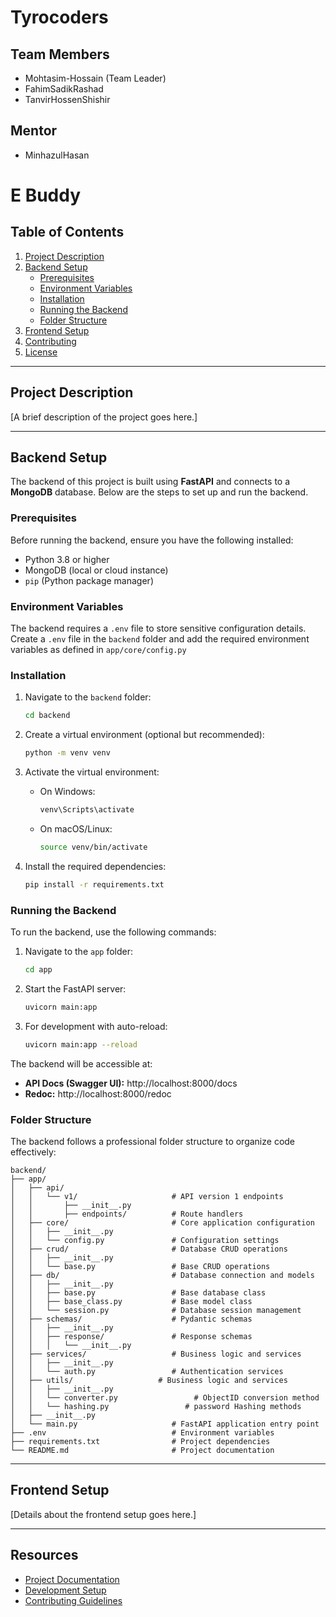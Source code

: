 # Tyrocoders

## Team Members
- Mohtasim-Hossain (Team Leader)
- FahimSadikRashad
- TanvirHossenShishir

## Mentor
- MinhazulHasan


<!-- ## Getting Started
1. Clone the repository
2. Install dependencies
3. Start development

## Development Guidelines
1. Create feature branches
2. Make small, focused commits
3. Write descriptive commit messages
4. Create pull requests for review -->

# E Buddy

## Table of Contents
1. [Project Description](#project-description)
2. [Backend Setup](#backend-setup)
   - [Prerequisites](#prerequisites)
   - [Environment Variables](#environment-variables)
   - [Installation](#installation)
   - [Running the Backend](#running-the-backend)
   - [Folder Structure](#folder-structure)
3. [Frontend Setup](#frontend-setup)
4. [Contributing](#contributing)
5. [License](#license)

---

## Project Description
[A brief description of the project goes here.]

---

## Backend Setup

The backend of this project is built using **FastAPI** and connects to a **MongoDB** database. Below are the steps to set up and run the backend.

### Prerequisites
Before running the backend, ensure you have the following installed:
- Python 3.8 or higher
- MongoDB (local or cloud instance)
- `pip` (Python package manager)

### Environment Variables
The backend requires a `.env` file to store sensitive configuration details. Create a `.env` file in the `backend` folder and add the required environment variables as defined in `app/core/config.py`

### Installation
1. Navigate to the `backend` folder:
   ```bash
   cd backend
   ```

2. Create a virtual environment (optional but recommended):
   ```bash
   python -m venv venv
   ```

3. Activate the virtual environment:
   - On Windows:
     ```bash
     venv\Scripts\activate
     ```
   - On macOS/Linux:
     ```bash
     source venv/bin/activate
     ```

4. Install the required dependencies:
   ```bash
   pip install -r requirements.txt
   ```

### Running the Backend
To run the backend, use the following commands:

1. Navigate to the `app` folder:
   ```bash
   cd app
   ```

2. Start the FastAPI server:
   ```bash
   uvicorn main:app
   ```

2. For development with auto-reload:
   ```bash
   uvicorn main:app --reload
   ```

The backend will be accessible at:
- **API Docs (Swagger UI):** http://localhost:8000/docs
- **Redoc:** http://localhost:8000/redoc

### Folder Structure
The backend follows a professional folder structure to organize code effectively:

```
backend/
├── app/
│   ├── api/
│   │   └── v1/                     # API version 1 endpoints
│   │       ├── __init__.py
│   │       ├── endpoints/          # Route handlers
│   ├── core/                       # Core application configuration
│   │   ├── __init__.py
│   │   └── config.py               # Configuration settings
│   ├── crud/                       # Database CRUD operations
│   │   ├── __init__.py
│   │   └── base.py                 # Base CRUD operations
│   ├── db/                         # Database connection and models
│   │   ├── __init__.py
│   │   ├── base.py                 # Base database class
│   │   ├── base_class.py           # Base model class
│   │   └── session.py              # Database session management
│   ├── schemas/                    # Pydantic schemas
│   │   ├── __init__.py
│   │   ├── response/               # Response schemas
│   │   │   └── __init__.py
│   ├── services/                   # Business logic and services
│   │   ├── __init__.py
│   │   └── auth.py                 # Authentication services
│   ├── utils/                   # Business logic and services
│   │   ├── __init__.py
│   │   └── converter.py                 # ObjectID conversion method
│   │   └── hashing.py                 # password Hashing methods
│   ├── __init__.py
│   └── main.py                     # FastAPI application entry point
├── .env                            # Environment variables
├── requirements.txt                # Project dependencies
└── README.md                       # Project documentation
```

---

## Frontend Setup
[Details about the frontend setup goes here.]

<!-- ---

## Contributing
[Guidelines for contributing to the project.]

---

## License
[The license for the project goes here.] -->

---


## Resources
- [Project Documentation](docs/)
- [Development Setup](docs/setup.md)
- [Contributing Guidelines](CONTRIBUTING.md)
